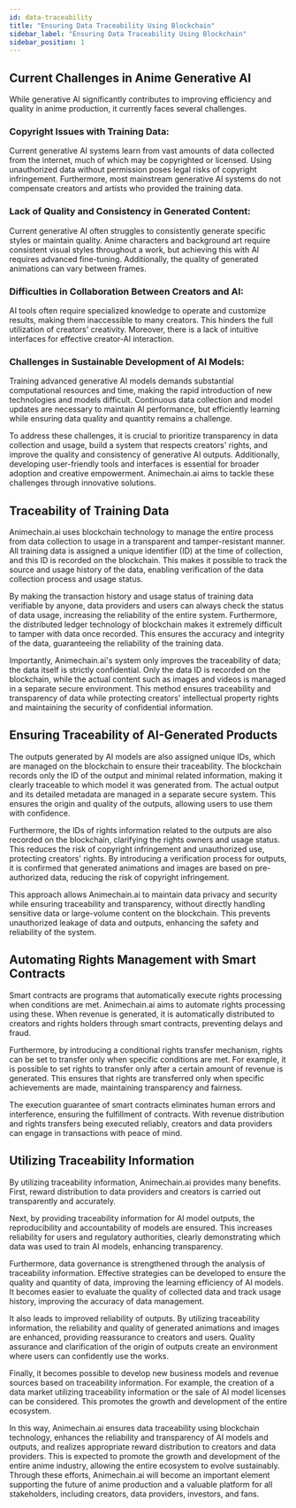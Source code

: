 ```yaml
---
id: data-traceability
title: "Ensuring Data Traceability Using Blockchain"
sidebar_label: "Ensuring Data Traceability Using Blockchain"
sidebar_position: 1
---
```


## Current Challenges in Anime Generative AI

While generative AI significantly contributes to improving efficiency and quality in anime production, it currently faces several challenges.


### Copyright Issues with Training Data: 

Current generative AI systems learn from vast amounts of data collected from the internet, much of which may be copyrighted or licensed. Using unauthorized data without permission poses legal risks of copyright infringement. Furthermore, most mainstream generative AI systems do not compensate creators and artists who provided the training data.


### Lack of Quality and Consistency in Generated Content: 

Current generative AI often struggles to consistently generate specific styles or maintain quality. Anime characters and background art require consistent visual styles throughout a work, but achieving this with AI requires advanced fine-tuning. Additionally, the quality of generated animations can vary between frames.


### Difficulties in Collaboration Between Creators and AI: 

AI tools often require specialized knowledge to operate and customize results, making them inaccessible to many creators. This hinders the full utilization of creators' creativity. Moreover, there is a lack of intuitive interfaces for effective creator-AI interaction.


### Challenges in Sustainable Development of AI Models: 

Training advanced generative AI models demands substantial computational resources and time, making the rapid introduction of new technologies and models difficult. Continuous data collection and model updates are necessary to maintain AI performance, but efficiently learning while ensuring data quality and quantity remains a challenge.

To address these challenges, it is crucial to prioritize transparency in data collection and usage, build a system that respects creators' rights, and improve the quality and consistency of generative AI outputs. Additionally, developing user-friendly tools and interfaces is essential for broader adoption and creative empowerment. Animechain.ai aims to tackle these challenges through innovative solutions.


## Traceability of Training Data

Animechain.ai uses blockchain technology to manage the entire process from data collection to usage in a transparent and tamper-resistant manner. All training data is assigned a unique identifier (ID) at the time of collection, and this ID is recorded on the blockchain. This makes it possible to track the source and usage history of the data, enabling verification of the data collection process and usage status.

By making the transaction history and usage status of training data verifiable by anyone, data providers and users can always check the status of data usage, increasing the reliability of the entire system. Furthermore, the distributed ledger technology of blockchain makes it extremely difficult to tamper with data once recorded. This ensures the accuracy and integrity of the data, guaranteeing the reliability of the training data.

Importantly, Animechain.ai's system only improves the traceability of data; the data itself is strictly confidential. Only the data ID is recorded on the blockchain, while the actual content such as images and videos is managed in a separate secure environment. This method ensures traceability and transparency of data while protecting creators' intellectual property rights and maintaining the security of confidential information.


## Ensuring Traceability of AI-Generated Products

The outputs generated by AI models are also assigned unique IDs, which are managed on the blockchain to ensure their traceability. The blockchain records only the ID of the output and minimal related information, making it clearly traceable to which model it was generated from. The actual output and its detailed metadata are managed in a separate secure system. This ensures the origin and quality of the outputs, allowing users to use them with confidence.

Furthermore, the IDs of rights information related to the outputs are also recorded on the blockchain, clarifying the rights owners and usage status. This reduces the risk of copyright infringement and unauthorized use, protecting creators' rights. By introducing a verification process for outputs, it is confirmed that generated animations and images are based on pre-authorized data, reducing the risk of copyright infringement.

This approach allows Animechain.ai to maintain data privacy and security while ensuring traceability and transparency, without directly handling sensitive data or large-volume content on the blockchain. This prevents unauthorized leakage of data and outputs, enhancing the safety and reliability of the system.


## Automating Rights Management with Smart Contracts

Smart contracts are programs that automatically execute rights processing when conditions are met. Animechain.ai aims to automate rights processing using these. When revenue is generated, it is automatically distributed to creators and rights holders through smart contracts, preventing delays and fraud.

Furthermore, by introducing a conditional rights transfer mechanism, rights can be set to transfer only when specific conditions are met. For example, it is possible to set rights to transfer only after a certain amount of revenue is generated. This ensures that rights are transferred only when specific achievements are made, maintaining transparency and fairness.

The execution guarantee of smart contracts eliminates human errors and interference, ensuring the fulfillment of contracts. With revenue distribution and rights transfers being executed reliably, creators and data providers can engage in transactions with peace of mind.


## Utilizing Traceability Information

By utilizing traceability information, Animechain.ai provides many benefits. First, reward distribution to data providers and creators is carried out transparently and accurately.

Next, by providing traceability information for AI model outputs, the reproducibility and accountability of models are ensured. This increases reliability for users and regulatory authorities, clearly demonstrating which data was used to train AI models, enhancing transparency.

Furthermore, data governance is strengthened through the analysis of traceability information. Effective strategies can be developed to ensure the quality and quantity of data, improving the learning efficiency of AI models. It becomes easier to evaluate the quality of collected data and track usage history, improving the accuracy of data management.

It also leads to improved reliability of outputs. By utilizing traceability information, the reliability and quality of generated animations and images are enhanced, providing reassurance to creators and users. Quality assurance and clarification of the origin of outputs create an environment where users can confidently use the works.

Finally, it becomes possible to develop new business models and revenue sources based on traceability information. For example, the creation of a data market utilizing traceability information or the sale of AI model licenses can be considered. This promotes the growth and development of the entire ecosystem.

In this way, Animechain.ai ensures data traceability using blockchain technology, enhances the reliability and transparency of AI models and outputs, and realizes appropriate reward distribution to creators and data providers. This is expected to promote the growth and development of the entire anime industry, allowing the entire ecosystem to evolve sustainably. Through these efforts, Animechain.ai will become an important element supporting the future of anime production and a valuable platform for all stakeholders, including creators, data providers, investors, and fans.
